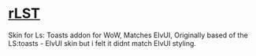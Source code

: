# [rLST](https://wow.curseforge.com/projects/ls-toasts-rehok)
Skin for Ls: Toasts addon for WoW, Matches ElvUI, Originally  based of the LS:toasts - ElvUI skin but i felt it didnt match ElvUI styling. 
